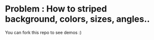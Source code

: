 # Problem : How to striped background, colors, sizes, angles..
You can fork this repo to see demos :)
